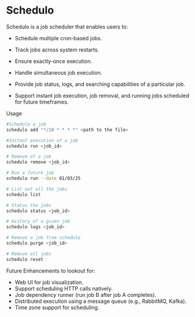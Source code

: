 # Schedulo

Schedulo is a job scheduler that enables users to:

* Schedule multiple cron-based jobs.

* Track jobs across system restarts.

* Ensure exactly-once execution.

* Handle simultaneous job execution.

* Provide job status, logs, and searching capabilities of a particular job.

* Support instant job execution, job removal, and running jobs scheduled for future timeframes.


Usage

```Bash
#Schedule a job 
schedulo add "*/10 * * * *" <path to the file>

#Instant execution of a job 
schedulo run <job_id>

# Remove of a job
schedulo remove <job_id>

# Run a future job
schedulo run --date 01/03/25

# List out all the jobs
schedulo list

# Status the jobs
schedulo status <job_id>

# History of a given job
schedulo logs <job_id>

# Remove a job from schedule
schedulo purge <job_id>

# Remove all jobs
schedulo reset 
```

Future Enhancements to lookout for:

- Web UI for job visualization.
- Support scheduling HTTP calls natively.
- Job dependency runner (run job B after job A completes).
- Distributed execution using a message queue (e.g., RabbitMQ, Kafka).
- Time zone support for scheduling.
